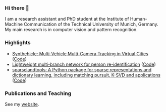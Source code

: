 ### Hi there 👋

I am a research assistant and PhD student at the Institute of Human-Machine Communication of the Technical University of Munich, Germany. My main research is in computer vision and pattern recognition. 

### Highlights

* [Synthehicle: Multi-Vehicle Multi-Camera Tracking in Virtual Cities](https://arxiv.org/abs/2208.14167) ([Code](https://github.com/fubel/synthehicle))
* [Lightweight multi-branch network for person re-identification](https://scholar.google.com/citations?view_op=view_citation&hl=en&user=K4rBWFcAAAAJ&citation_for_view=K4rBWFcAAAAJ:roLk4NBRz8UC) ([Code](https://github.com/jixunbo/LightMBN))
* [sparselandtools: A Python package for sparse representations and dictionary learning, including matching pursuit, K-SVD and applications](https://scholar.google.com/scholar?cluster=15295255891961180223&hl=en&oi=scholarr) ([Code](https://github.com/fubel/sparselandtools/))

### Publications and Teaching

See my [website](https://fabianherzog.me).
